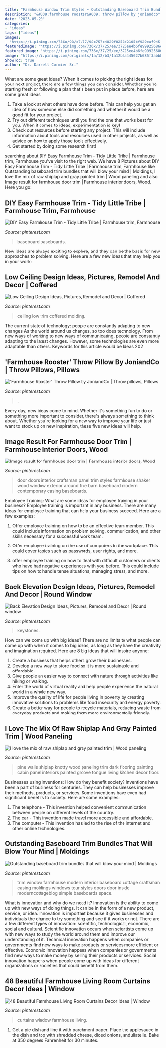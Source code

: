 ```yaml
---
title: "Farmhouse Window Trim Styles ~ Outstanding Baseboard Trim Bundles That Will Blow Your Mind"
description: "&#039;farmhouse rooster&#039; throw pillow by joniandco"
date: "2023-05-20"
categories:
- "ideas"
tags: ["ideas"]
images:
- "https://i.pinimg.com/736x/98/c7/57/98c757c4820f0258d2105bf920eaf945.jpg"
featuredImage: "https://i.pinimg.com/736x/37/25/ee/3725ee4b6fe99925686e37b91caa5e77--ceiling-trim-ceiling-detail.jpg"
featured_image: "https://i.pinimg.com/736x/37/25/ee/3725ee4b6fe99925686e37b91caa5e77--ceiling-trim-ceiling-detail.jpg"
image: "https://i.pinimg.com/originals/1a/12/b3/1a12b3a445627b685f3abbbfce9e70e6.jpg"
ShowToc: true
author: "Dr. Darrell Cormier Sr."
---
```



What are some great ideas?
When it comes to picking the right ideas for your next project, there are a few things you can consider. Whether you're starting fresh or following a plan that's been put in place before, here are some great ideas:
1. Take a look at what others have done before. This can help you get an idea of how someone else did something and whether it would be a good fit for your project. 
2. Try out different techniques until you find the one that works best for you. When it comes to ideas, experimentation is key! 
3. Check out resources before starting any project. This will include information about tools and resources used in other projects, as well as advice on how to apply those tools effectively. 
4. Get started by doing some research first!

	

		
searching about DIY Easy Farmhouse Trim - Tidy Little Tribe | Farmhouse trim, Farmhouse you've visit to the right web. We have 8 Pictures about DIY Easy Farmhouse Trim - Tidy Little Tribe | Farmhouse trim, Farmhouse like Outstanding baseboard trim bundles that will blow your mind | Moldings, I love the mix of raw shiplap and gray painted trim | Wood paneling and also Image result for farmhouse door trim | Farmhouse interior doors, Wood. Here you go:
		
    
## DIY Easy Farmhouse Trim - Tidy Little Tribe | Farmhouse Trim, Farmhouse

<img loading=lazy src="https://i.pinimg.com/736x/6f/08/f3/6f08f39a5b007a6f15a997ceb8d24d60.jpg" onerror="this.onerror=null;this.src='https://tse2.mm.bing.net/th?id=OIP.ZHc8ZS25usAdqjkwu9cTtAHaJ3&amp;pid=15.1';" alt="DIY Easy Farmhouse Trim - Tidy Little Tribe | Farmhouse trim, Farmhouse">

_Source: pinterest.com_

>baseboard baseboards. 

	

New ideas are always exciting to explore, and they can be the basis for new approaches to problem solving. Here are a few new ideas that may help you in your work: 

    
## Low Ceiling Design Ideas, Pictures, Remodel And Decor | Coffered

<img loading=lazy src="https://i.pinimg.com/736x/37/25/ee/3725ee4b6fe99925686e37b91caa5e77--ceiling-trim-ceiling-detail.jpg" onerror="this.onerror=null;this.src='https://tse1.mm.bing.net/th?id=OIP.2wie4MW47rvkEG9AVaGP2QD6D6&amp;pid=15.1';" alt="Low Ceiling Design Ideas, Pictures, Remodel and Decor | Coffered">

_Source: pinterest.com_

>ceiling low trim coffered molding. 

	

The current state of technology: people are constantly adapting to new changes
As the world around us changes, so too does technology. From new ways of working to new ways of communicating, people are constantly adapting to the latest changes. However, some technologies are even more adaptable than others. Keywords for this article would be Ideas 202
    
## &#039;Farmhouse Rooster&#039; Throw Pillow By JoniandCo | Throw Pillows, Pillows

<img loading=lazy src="https://i.pinimg.com/736x/91/74/81/917481bded3d98f4f011e9de476c7429.jpg" onerror="this.onerror=null;this.src='https://tse3.mm.bing.net/th?id=OIP.Wzq6jGe8XRkgqYcDHmJmAwHaJ3&amp;pid=15.1';" alt="&#039;Farmhouse Rooster&#039; Throw Pillow by JoniandCo | Throw pillows, Pillows">

_Source: pinterest.com_

>. 

	

Every day, new ideas come to mind. Whether it's something fun to do or something more important to consider, there's always something to think about. Whether you're looking for a new way to improve your life or just want to stock up on new inspiration, these five new ideas will help.

    
## Image Result For Farmhouse Door Trim | Farmhouse Interior Doors, Wood

<img loading=lazy src="https://i.pinimg.com/736x/98/c7/57/98c757c4820f0258d2105bf920eaf945.jpg" onerror="this.onerror=null;this.src='https://tse4.mm.bing.net/th?id=OIP.y5BKDgf2HLAjTtMMC8AAOAHaJ4&amp;pid=15.1';" alt="Image result for farmhouse door trim | Farmhouse interior doors, Wood">

_Source: pinterest.com_

>door doors interior craftsman panel trim styles farmhouse shaker wood window exterior around five barn baseboard modern contemporary casing baseboards. 

	

Employee Training: What are some ideas for employee training in your business?
Employee training is important in any business. There are many ideas for employee training that can help your business succeed. Here are a few examples:
1. Offer employee training on how to be an effective team member. This could include information on problem solving, communication, and other skills necessary for a successful work team.

2. Offer employee training on the use of computers in the workplace. This could cover topics such as passwords, user rights, and more.

3. offer employee training on how to deal with difficult customers or clients who have had negative experiences with you before. This could include tips on how to handle tense situations, managing stress, and more.

    
## Back Elevation Design Ideas, Pictures, Remodel And Decor | Round Window

<img loading=lazy src="https://i.pinimg.com/originals/1a/12/b3/1a12b3a445627b685f3abbbfce9e70e6.jpg" onerror="this.onerror=null;this.src='https://tse2.mm.bing.net/th?id=OIP.MpjkjkIdksEy7t_JqPfTowHaLH&amp;pid=15.1';" alt="Back Elevation Design Ideas, Pictures, Remodel and Decor | Round window">

_Source: pinterest.com_

>keystones. 

	

How can we come up with big ideas?
There are no limits to what people can come up with when it comes to big ideas, as long as they have the creativity and imagination required. Here are 8 big ideas that will inspire anyone:
1. Create a business that helps others grow their businesses. 
2. Develop a new way to store food so it is more sustainable and affordable. 
3. Give people an easier way to connect with nature through activities like hiking or walking. 
4. Enter the world of virtual reality and help people experience the natural world in a whole new way. 
5. Improve the quality of life for people living in poverty by creating innovative solutions to problems like food insecurity and energy poverty. 
6. Create a better way for people to recycle materials, reducing waste from everyday products and making them more environmentally friendly. 

    
## I Love The Mix Of Raw Shiplap And Gray Painted Trim | Wood Paneling

<img loading=lazy src="https://i.pinimg.com/736x/9f/5a/1f/9f5a1fb7486ef9b1ee191055af640851--farmhouse-mix.jpg" onerror="this.onerror=null;this.src='https://tse3.mm.bing.net/th?id=OIP.liWZH7rVPSqLmLaAxBhlpAHaKC&amp;pid=15.1';" alt="I love the mix of raw shiplap and gray painted trim | Wood paneling">

_Source: pinterest.com_

>pine walls shiplap knotty wood paneling trim dark flooring painting cabin panel interiors painted groove tongue living kitchen decor floor. 

	

Businesses using inventions: How do they benefit society?
Inventions have been a part of business for centuries. They can help businesses improve their methods, products, or services.  Some inventions have even had significant benefits to society. Here are some examples: 
1. The telephone - This invention helped convenient communication between people on different levels of the country.
2. The car - This invention made travel more accessible and affordable.
3. The computer - This invention has led to the rise of the internet and other online technologies.

    
## Outstanding Baseboard Trim Bundles That Will Blow Your Mind | Moldings

<img loading=lazy src="https://i.pinimg.com/736x/f2/c2/8a/f2c28aa46e8c1856b75ec4adfdab1606.jpg" onerror="this.onerror=null;this.src='https://tse4.mm.bing.net/th?id=OIP.-o4go1ZuMz5mgv3UOu5wpwHaLH&amp;pid=15.1';" alt="Outstanding baseboard trim bundles that will blow your mind | Moldings">

_Source: pinterest.com_

>trim window farmhouse modern interior baseboard cottage craftsman casing moldings windows tour styles doors door inside moderncottageblog simple baseboards space. 

	

What is innovation and why do we need it?
Innovation is the ability to come up with new ways of doing things. It can be in the form of a new product, service, or idea. Innovation is important because it gives businesses and individuals the chance to try something and see if it works or not.
There are a few different types of innovation: scientific, technological, economic, social and cultural. Scientific innovation occurs when scientists come up with new ways to study the world around them and improve our understanding of it. Technical innovation happens when companies or governments find new ways to make products or services more efficient or effective. Economic innovation happens when companies or governments find new ways to make money by selling their products or services. Social innovation happens when people come up with ideas for different organizations or societies that could benefit from them.

    
## 48 Beautiful Farmhouse Living Room Curtains Decor Ideas | Window

<img loading=lazy src="https://i.pinimg.com/736x/42/41/55/4241554387a15cc0cb00daccf07fc489.jpg" onerror="this.onerror=null;this.src='https://tse3.mm.bing.net/th?id=OIP.fF6iN-qavHqWcDF77m5jTAHaLJ&amp;pid=15.1';" alt="48 Beautiful Farmhouse Living Room Curtains Decor Ideas | Window">

_Source: pinterest.com_

>curtains window farmhouse living. 

	

1. Get a pie dish and line it with parchment paper. Place the applesauce in the dish and top with shredded cheese, diced onions, anduliatelle. Bake at 350 degrees Fahrenheit for 30 minutes.

